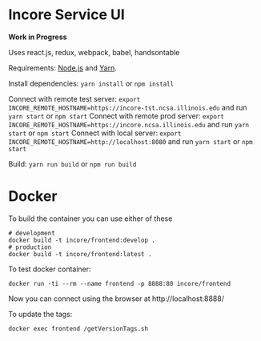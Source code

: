 Incore Service UI 
==================================

**Work in Progress**

Uses react.js, redux, webpack, babel, handsontable

Requirements: [Node.js](https://nodejs.org) and [Yarn](https://yarnpkg.com).

Install dependencies: `yarn install` or `npm install`

Connect with remote test server: `export INCORE_REMOTE_HOSTNAME=https://incore-tst.ncsa.illinois.edu` and run `yarn start` or `npm start`
Connect with remote prod server: `export INCORE_REMOTE_HOSTNAME=https://incore.ncsa.illinois.edu` and run `yarn start` or `npm start`
Connect with local server: `export INCORE_REMOTE_HOSTNAME=http://localhost:8080` and run `yarn start` or `npm start`

Build: `yarn run build` or `npm run build`

Docker
======

To build the container you can use either of these

```
# development
docker build -t incore/frontend:develop .
# production
docker build -t incore/frontend:latest .
```

To test docker container:

```
docker run -ti --rm --name frontend -p 8888:80 incore/frontend
```

Now you can connect using the browser at http://localhost:8888/

To update the tags:

```
docker exec frontend /getVersionTags.sh
```
